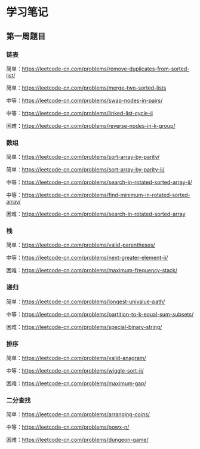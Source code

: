 # 学习笔记


## 第一周题目
### 链表

简单：https://leetcode-cn.com/problems/remove-duplicates-from-sorted-list/

简单：https://leetcode-cn.com/problems/merge-two-sorted-lists

中等：https://leetcode-cn.com/problems/swap-nodes-in-pairs/

中等：https://leetcode-cn.com/problems/linked-list-cycle-ii

困难：https://leetcode-cn.com/problems/reverse-nodes-in-k-group/

### 数组

简单：https://leetcode-cn.com/problems/sort-array-by-parity/

简单：https://leetcode-cn.com/problems/sort-array-by-parity-ii/

中等：https://leetcode-cn.com/problems/search-in-rotated-sorted-array-ii/

中等：https://leetcode-cn.com/problems/find-minimum-in-rotated-sorted-array/

困难：https://leetcode-cn.com/problems/search-in-rotated-sorted-array

### 栈

简单：https://leetcode-cn.com/problems/valid-parentheses/

中等：https://leetcode-cn.com/problems/next-greater-element-ii/

困难：https://leetcode-cn.com/problems/maximum-frequency-stack/

### 递归

简单：https://leetcode-cn.com/problems/longest-univalue-path/

中等：https://leetcode-cn.com/problems/partition-to-k-equal-sum-subsets/

困难：https://leetcode-cn.com/problems/special-binary-string/

### 排序

简单：https://leetcode-cn.com/problems/valid-anagram/

中等：https://leetcode-cn.com/problems/wiggle-sort-ii/

困难：https://leetcode-cn.com/problems/maximum-gap/

### 二分查找

简单：https://leetcode-cn.com/problems/arranging-coins/

中等：https://leetcode-cn.com/problems/powx-n/

困难：https://leetcode-cn.com/problems/dungeon-game/
